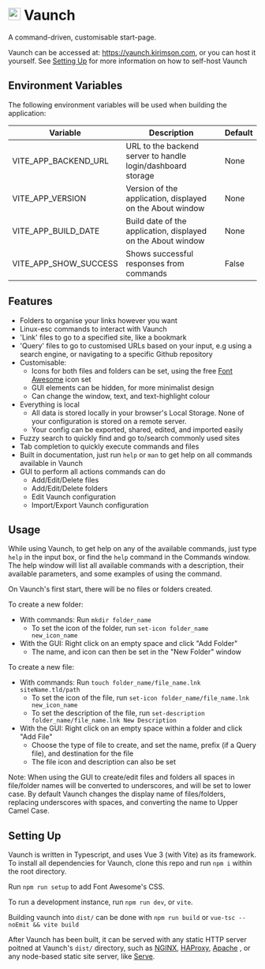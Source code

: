 <h1><img src="public/favicon.svg" width="25" height="25"> Vaunch</h1>

A command-driven, customisable start-page.

Vaunch can be accessed at: https://vaunch.kirimson.com, or you can host it yourself. See [Setting Up](#setting-up) for more information on how to self-host Vaunch

## Environment Variables

The following environment variables will be used when building the application:

| Variable | Description | Default |
|----------|-------------|---------|
| VITE_APP_BACKEND_URL | URL to the backend server to handle login/dashboard storage | None |
| VITE_APP_VERSION | Version of the application, displayed on the About window | None |
| VITE_APP_BUILD_DATE | Build date of the application, displayed on the About window | None |
| VITE_APP_SHOW_SUCCESS | Shows successful responses from commands | False |

## Features

- Folders to organise your links however you want
- Linux-esc commands to interact with Vaunch
- 'Link' files to go to a specified site, like a bookmark
- 'Query' files to go to customised URLs based on your input, e.g using a search engine, or navigating to a specific Github repository
- Customisable:
    - Icons for both files and folders can be set, using the free [Font Awesome](https://fontawesome.com/) icon set
    - GUI elements can be hidden, for more minimalist design 
    - Can change the window, text, and text-highlight colour
- Everything is local
    - All data is stored locally in your browser's Local Storage. None of your configuration is stored on a remote server.
    - Your config can be exported, shared, edited, and imported easily
- Fuzzy search to quickly find and go to/search commonly used sites
- Tab completion to quickly execute commands and files
- Built in documentation, just run `help` or `man` to get help on all commands available in Vaunch
- GUI to perform all actions commands can do
    - Add/Edit/Delete files
    - Add/Edit/Delete folders
    - Edit Vaunch configuration
    - Import/Export Vaunch configuration     

## Usage

While using Vaunch, to get help on any of the available commands, just type `help` in the input box, or find the `help` command in the Commands window. The help window will list all available commands with a description, their available parameters, and some examples of using the command.

On Vaunch's first start, there will be no files or folders created.

To create a new folder:
- With commands: Run `mkdir folder_name`
    - To set the icon of the folder, run `set-icon folder_name new_icon_name`
- With the GUI: Right click on an empty space and click "Add Folder"
    - The name, and icon can then be set in the "New Folder" window

To create a new file:
- With commands: Run `touch folder_name/file_name.lnk siteName.tld/path`
    - To set the icon of the file, run `set-icon folder_name/file_name.lnk new_icon_name`
    - To set the description of the file, run `set-description folder_name/file_name.lnk New Description`
- With the GUI: Right click on an empty space within a folder and click "Add File"
    - Choose the type of file to create, and set the name, prefix (if a Query file), and destination for the file
    - The file icon and description can also be set

Note: When using the GUI to create/edit files and folders all spaces in file/folder names will be converted to underscores, and will be set to lower case.
By default Vaunch changes the display name of files/folders, replacing underscores with spaces, and converting the name to Upper Camel Case.

## Setting Up

Vaunch is written in Typescript, and uses Vue 3 (with Vite) as its framework. To install all dependencies for Vaunch, clone this repo and run `npm i` within the root directory.

Run `npm run setup` to add Font Awesome's CSS.

To run a development instance, run `npm run dev`, or `vite`.

Building vaunch into `dist/` can be done with `npm run build` or `vue-tsc --noEmit && vite build`

After Vaunch has been built, it can be served with any static HTTP server poitned at Vaunch's `dist/` directory, such as [NGINX](https://www.nginx.com/), [HAProxy](http://www.haproxy.org/), [Apache](https://httpd.apache.org/) , or any node-based static site server, like [Serve](https://www.npmjs.com/package/serve).